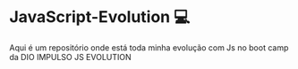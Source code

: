# JavaScript-Evolution 💻
Aqui é um repositório onde está toda minha evolução com Js no boot camp da DIO IMPULSO JS EVOLUTION 
